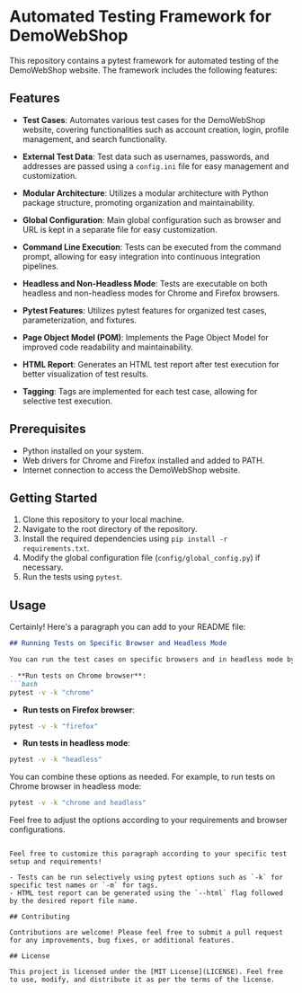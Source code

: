 
# Automated Testing Framework for DemoWebShop

This repository contains a pytest framework for automated testing of the DemoWebShop website. The framework includes the following features:

## Features

- **Test Cases**: Automates various test cases for the DemoWebShop website, covering functionalities such as account creation, login, profile management, and search functionality.
  
- **External Test Data**: Test data such as usernames, passwords, and addresses are passed using a `config.ini` file for easy management and customization.

- **Modular Architecture**: Utilizes a modular architecture with Python package structure, promoting organization and maintainability.

- **Global Configuration**: Main global configuration such as browser and URL is kept in a separate file for easy customization.

- **Command Line Execution**: Tests can be executed from the command prompt, allowing for easy integration into continuous integration pipelines.

- **Headless and Non-Headless Mode**: Tests are executable on both headless and non-headless modes for Chrome and Firefox browsers.

- **Pytest Features**: Utilizes pytest features for organized test cases, parameterization, and fixtures.

- **Page Object Model (POM)**: Implements the Page Object Model for improved code readability and maintainability.

- **HTML Report**: Generates an HTML test report after test execution for better visualization of test results.

- **Tagging**: Tags are implemented for each test case, allowing for selective test execution.

## Prerequisites

- Python installed on your system.
- Web drivers for Chrome and Firefox installed and added to PATH.
- Internet connection to access the DemoWebShop website.

## Getting Started

1. Clone this repository to your local machine.
2. Navigate to the root directory of the repository.
3. Install the required dependencies using `pip install -r requirements.txt`.
4. Modify the global configuration file (`config/global_config.py`) if necessary.
5. Run the tests using `pytest`.

## Usage

Certainly! Here's a paragraph you can add to your README file:

```markdown
## Running Tests on Specific Browser and Headless Mode

You can run the test cases on specific browsers and in headless mode by specifying options when running pytest. Use the following commands to execute the tests:

- **Run tests on Chrome browser**:
```bash
pytest -v -k "chrome"
```

- **Run tests on Firefox browser**:
```bash
pytest -v -k "firefox"
```

- **Run tests in headless mode**:
```bash
pytest -v -k "headless"
```

You can combine these options as needed. For example, to run tests on Chrome browser in headless mode:
```bash
pytest -v -k "chrome and headless"
```

Feel free to adjust the options according to your requirements and browser configurations.
```

Feel free to customize this paragraph according to your specific test setup and requirements!

- Tests can be run selectively using pytest options such as `-k` for specific test names or `-m` for tags.
- HTML test report can be generated using the `--html` flag followed by the desired report file name.

## Contributing

Contributions are welcome! Please feel free to submit a pull request for any improvements, bug fixes, or additional features.

## License

This project is licensed under the [MIT License](LICENSE). Feel free to use, modify, and distribute it as per the terms of the license.
```

